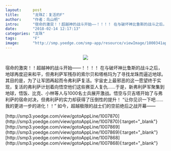 ```yaml
---
layout:     post
title:      "龙珠Z：复活的F"
author:     "作者：鸟山明"
intro:      "宿命的激突！！超越神的战斗开始——！！！！ 在与破坏神比鲁斯的战斗之后，地球再度迎来和平，但弗利萨军残存的索尔贝和塔格玛为了寻找龙珠而逼近地球。其目的是，为了让军团再起而令弗利萨复活。宇宙史上最邪恶的这一愿望终于实现，复活的弗利萨计划着向悟空他们这些赛亚人复仇……于是，新弗利萨军聚集到地球，悟饭、比克、小林等人与1000名士兵展开激战。悟空与贝吉塔开始了与弗利萨的宿命对决，但弗利萨的实力却获得了压倒性的提升！ “让你见识一下吧……我的更进一步的进化！！” 如今，超越极限的战士们的空前绝后之战开幕——"
date:       "2018-02-14 12:17:13"
categories: "龙珠"
tags:       "F"
image:      "http://smp.yoedge.com/smp-app/resource/viewImage/1000341appline.png"
---
```

<div style="text-align: center">
<p><img src="http://smp.yoedge.com/smp-app/resource/viewImage/1000341appline.png"/></p>
</div>
<p class="post-meta">
<span>宿命的激突！！超越神的战斗开始——！！！！ 在与破坏神比鲁斯的战斗之后，地球再度迎来和平，但弗利萨军残存的索尔贝和塔格玛为了寻找龙珠而逼近地球。其目的是，为了让军团再起而令弗利萨复活。宇宙史上最邪恶的这一愿望终于实现，复活的弗利萨计划着向悟空他们这些赛亚人复仇……于是，新弗利萨军聚集到地球，悟饭、比克、小林等人与1000名士兵展开激战。悟空与贝吉塔开始了与弗利萨的宿命对决，但弗利萨的实力却获得了压倒性的提升！ “让你见识一下吧……我的更进一步的进化！！” 如今，超越极限的战士们的空前绝后之战开幕——</span>
</p>
[http://smp3.yoedge.com/view/gotoAppLine/1007870](http://smp3.yoedge.com/view/gotoAppLine/1007870){:target="_blank"}
[http://smp3.yoedge.com/view/gotoAppLine/1007869](http://smp3.yoedge.com/view/gotoAppLine/1007869){:target="_blank"}
[http://smp3.yoedge.com/view/gotoAppLine/1007868](http://smp3.yoedge.com/view/gotoAppLine/1007868){:target="_blank"}


